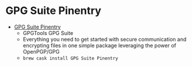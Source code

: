 # GPG Suite Pinentry
- [GPG Suite Pinentry](https://gpgtools.org/)
  -  GPGTools GPG Suite
  - Everything you need to get started with secure communication and encrypting files in one simple package leveraging the power of OpenPGP/GPG
  - `brew cask install GPG Suite Pinentry`

